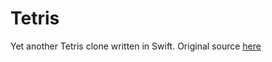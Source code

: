 # Tetris
Yet another Tetris clone written in Swift. Original source [here](https://www.bloc.io/tutorials/swiftris-build-your-first-ios-game-with-swift)
